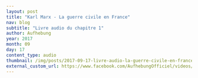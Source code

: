 ```yaml
---
layout: post
title: "Karl Marx - La guerre civile en France"
nav: blog
subtitle: "Livre audio du chapitre 1"
author: Aufhebung
year: 2017
month: 09
day: 17
content_type: audio
thumbnail: /img/posts/2017-09-17-livre-audio-la-guerre-civile-en-france-chapitre-1/thumbnail.jpg
external_custom_url: https://www.facebook.com/AufhebungOfficiel/videos/2096953090330300/
---
```

